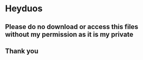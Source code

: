 # Heyduos
## Please do no download or access this files without my permission as it is my private
## Thank you
